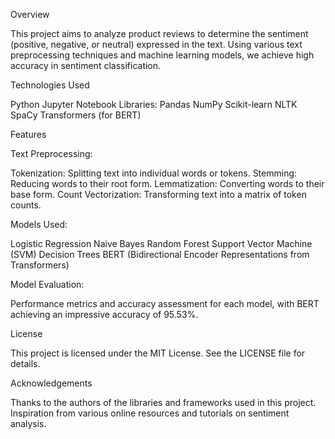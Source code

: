 Overview

This project aims to analyze product reviews to determine the sentiment (positive, negative, or neutral) expressed in the text. Using various text preprocessing techniques and machine learning models, we achieve high accuracy in sentiment classification.

Technologies Used

Python
Jupyter Notebook
Libraries:
Pandas
NumPy
Scikit-learn
NLTK
SpaCy
Transformers (for BERT)

Features

Text Preprocessing:

Tokenization: Splitting text into individual words or tokens.
Stemming: Reducing words to their root form.
Lemmatization: Converting words to their base form.
Count Vectorization: Transforming text into a matrix of token counts.

Models Used:

Logistic Regression
Naive Bayes
Random Forest
Support Vector Machine (SVM)
Decision Trees
BERT (Bidirectional Encoder Representations from Transformers)

Model Evaluation: 

Performance metrics and accuracy assessment for each model, with BERT achieving an impressive accuracy of 95.53%.


License

This project is licensed under the MIT License. See the LICENSE file for details.

Acknowledgements

Thanks to the authors of the libraries and frameworks used in this project.
Inspiration from various online resources and tutorials on sentiment analysis.
